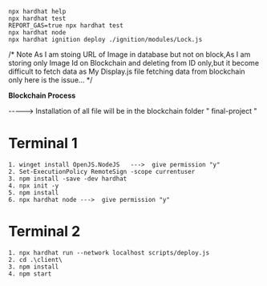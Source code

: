 ```shell
npx hardhat help
npx hardhat test
REPORT_GAS=true npx hardhat test
npx hardhat node
npx hardhat ignition deploy ./ignition/modules/Lock.js
```


/* Note
As I am stoing URL of Image in database but not on block,As I am storing only Image Id on Blockchain and deleting from ID only,but it become difficult to fetch data as My Display.js file fetching data from blockchain only here is the issue...
*/

**Blockchain Process**

-----> Installation of all file will be in the blockchain folder " final-project "


# Terminal 1
```
1. winget install OpenJS.NodeJS   --->  give permission "y"
2. Set-ExecutionPolicy RemoteSign -scope currentuser
3. npm install -save -dev hardhat
4. npx init -y 
5. npm install
6. npx hardhat node --->  give permission "y"
``` 

# Terminal 2
```
1. npx hardhat run --network localhost scripts/deploy.js
2. cd .\client\
3. npm install
4. npm start
```
